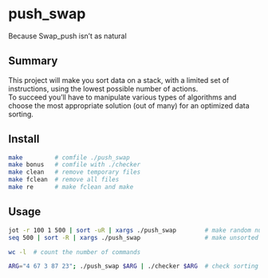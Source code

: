 # push_swap
Because Swap_push isn’t as natural

## Summary
This project will make you sort data on a stack, with a limited set of instructions, using the lowest possible number of actions.  
To succeed you’ll have to manipulate various types of algorithms and choose the most appropriate solution (out of many) for an optimized data sorting.

## Install
```sh
make         # comfile ./push_swap
make bonus   # comfile with ./checker
make clean   # remove temporary files
make fclean  # remove all files
make re      # make fclean and make
```

## Usage
```sh
jot -r 100 1 500 | sort -uR | xargs ./push_swap        # make random numbers and remove duplicates
seq 500 | sort -R | xargs ./push_swap                  # make unsorted numbers from 1 to 500

wc -l  # count the number of commands

ARG="4 67 3 87 23"; ./push_swap $ARG | ./checker $ARG  # check sorting
```

